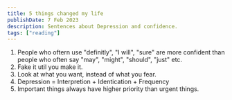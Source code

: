 ```yaml
---
title: 5 things changed my life
publishDate: 7 Feb 2023
description: Sentences about Depression and confidence.
tags: ["reading"]
---
```


1. People who oftern use "definitly", "I will", "sure" are more confident than people who often say "may", "might", "should", "just" etc.
2. Fake it util you make it.
3. Look at what you want, instead of what you fear.
4. Depression = Interpretion + Identication + Frequency
5. Important things always have higher priority than urgent things.